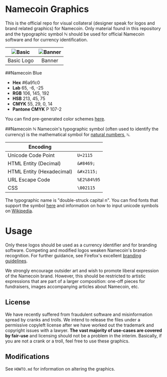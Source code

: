 Namecoin Graphics
=================
This is the official repo for visual collateral (designer speak for logos and brand related graphics) for Namecoin.  Only material found in this repository and the typographic symbol ℕ should be used for official Namecoin software and for currency identification.

|![Basic][basic]|![Banner][banner]|
| :-----------: | :-------------: |
| Basic Logo    | Banner          |

[basic]: https://raw.githubusercontent.com/indolering/namecoin-graphics/master/png/200/200-namecoin-logo.png
[banner]: https://raw.githubusercontent.com/indolering/namecoin-graphics/master/png/500/500-namecoin-logo+wordmark.png

##Namecoin Blue
* **Hex** \#6a91c0
* **Lab** 65, -6, -25
* **RGB** 106, 145, 192
* **HSB** 213, 45, 75 
* **CMYK** 55, 29, 0, 14 
* **Pantone CMYK** P 107-2 

You can find pre-generated color schemes [here](http://paletton.com/#uid=13A0u0kdAIF3ZYj8SRJhWytlSsx).

##Namecoin ℕ
Namecoin's typographic symbol (often used to identify the currency) is the mathematical symbol for [natural numbers](http://en.wikipedia.org/wiki/Natural_number#Notation), `ℕ`.

| Encoding                  |             |
|---------------------------|-------------|
| Unicode Code Point        | `U+2115`    |
| HTML Entity (Decimal)     | `&#8469;`   |
| HTML Entity (Hexadecimal) | `&#x2115;`  |
| URL Escape Code           | `%E2%84%95` |
| CSS                       | `\002115`   |

The typographic name is "double-struck capital n".  You can find fonts that support the symbol [here](http://www.fileformat.info/info/unicode/char/2115/fontsupport.htm) and information on how to input unicode symbols on [Wikipedia](http://en.wikipedia.org/wiki/Unicode_input).

Usage
=====

Only these logos should be used as a currency identifier and for branding software.  Competing and modified logos weaken Namecoin's brand-recognition.  For further guidance, see Firefox's excellent [branding guidelines](https://www.mozilla.org/en-US/styleguide/identity/firefox/branding/).

We strongly encourage outsider art and wish to promote liberal expression of the Namecoin brand.  However, this should be restricted to artistic expressions that are part of a larger composition: one-off pieces for fundraisers, images accompanying articles about Namecoin, etc.

## License
We have recently suffered from fraudulent software and misinformation spread by cranks and trolls. We intend to release the files under a permissive copyleft license after we have worked out the trademark and copyright issues with a lawyer.  **The vast majority of use-cases are covered by fair-use** and licensing should not be a problem in the interim.  Basically, if you are not a crank or a troll, feel free to use these graphics.

## Modifications
See `HOWTO.md` for information on altering the graphics.